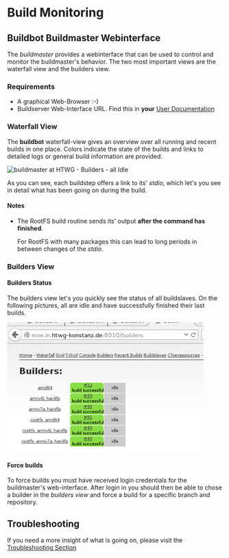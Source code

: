 # Build Monitoring


## Buildbot Buildmaster Webinterface
The *buildmaster* provides a webinterface that can be used to control and
monitor the buildmaster's behavior. The two most important views are the
waterfall view and the builders view.

### Requirements
* A graphical Web-Browser :-)
* Buildserver Web-Interface URL. Find this in **your** [User
  Documentation](../../setup/post-install/user-documentation.md)

### Waterfall View
The **buildbot** waterfall-view gives an overview over all running and recent
builds in one place. Colors indicate the state of the builds and links to
detailed logs or general build information are provided.

![buildmaster at HTWG - Builders - all
Idle](usage/common/img/buildmaster_waterfall_rootfs-builds.png)

As you can see, each buildstep offers a link to its' *stdio*, which let's you
see in detail what has been going on during the build.

#### Notes
* The RootFS build routine sends its' output **after the command has finished**.

  For RootFS with many packages this can lead to long periods in between changes
  of the *stdio*.

### Builders View

#### Builders Status
The builders view let's you quickly see the status of all buildslaves.
On the following pictures, all are idle and have successfully finished their
last builds.

![buildmaster at HTWG - Builders - all Idle](usage/common/img/buildmaster_builders_view.png)

#### Force builds
To force builds you must have received login credentials for the buildmaster's
web-interface. After login in you should then be able to chose a builder 
in the *builders view* and force a build for a specific branch and repository.

## Troubleshooting
If you need a more insight of what is going on, please visit the
[Troubleshooting Section](../../troubleshooting/troubleshooting.md)
